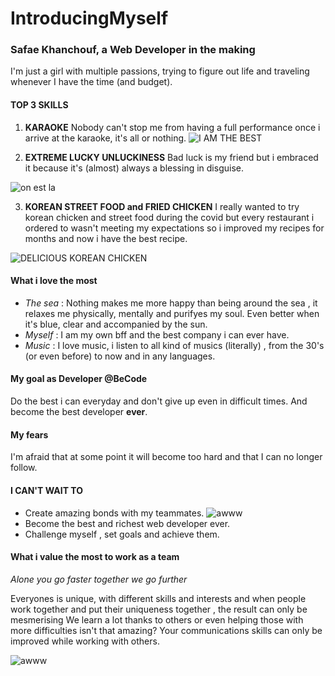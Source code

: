 # IntroducingMyself

### Safae Khanchouf, a Web Developer in the making 

I'm just a girl with multiple passions, trying to figure out life and traveling whenever I have the time (and budget).


#### TOP 3 SKILLS

1. **KARAOKE**
 Nobody can't stop me from having a full performance once i arrive at the  karaoke, it's all or nothing. 
![I AM THE BEST ](https://media.giphy.com/media/Tdqgr6bOhtLaM/giphy.gif)


 2. **EXTREME LUCKY UNLUCKINESS** 
   Bad luck is my friend but i embraced it because it's (almost) always a blessing in disguise.
   
   ![on est la ](https://media.giphy.com/media/N51ev52cqXizcwvchI/giphy.gif)
   
3. **KOREAN STREET FOOD and FRIED CHICKEN**
 I really wanted to try korean chicken and street food  during the covid but every restaurant i ordered to wasn't meeting my expectations so i improved  my recipes for months and now i have the best recipe.
 
![DELICIOUS KOREAN CHICKEN](https://media.giphy.com/media/JTydmVWP0vrD0dAQPI/giphy.gif)


#### What i love the most

- *The sea* : Nothing makes me more happy than being around the sea , it relaxes me physically, mentally and purifyes my soul. Even better when it's blue, clear and accompanied by the sun.
- *Myself* : I am my own bff and the best company i can ever have.
-  *Music* : I love music, i listen to all kind of musics (literally) , from the 30's (or even before)  to now and in  any languages.

#### My goal as Developer @BeCode

Do the best i can everyday and don't give up even in difficult times.
And become the best developer **ever**.

#### My fears 

I'm afraid that at some point it will become too hard and that I can no longer follow.

#### I CAN'T WAIT TO 

- Create amazing bonds with my teammates.
![awww](https://media.giphy.com/media/LYJLrM8VkBmyCKOd1O/giphy.gif)
- Become the best and richest web developer ever.
-  Challenge myself , set goals and achieve them.

#### What i value the most to work as a team

*Alone you go faster together we go further*

Everyones is unique, with different skills and interests and when people work together and put their uniqueness together , the result can only be mesmerising 
We learn a lot thanks to others or even helping those with more difficulties isn't that amazing?
Your communications skills can only be improved while working with others.

![awww](https://media.giphy.com/media/m9eG1qVjvN56H0MXt8/giphy.gif)





